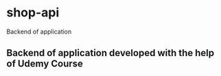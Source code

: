 # shop-api
Backend of application

## Backend of application developed with the help of Udemy Course
